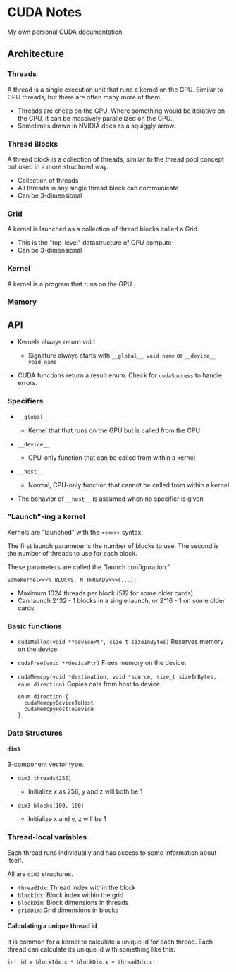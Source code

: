 # CUDA Notes

My own personal CUDA documentation.

## Architecture

### Threads

A thread is a single execution unit that runs a kernel on the GPU.
Similar to CPU threads, but there are often many more of them.

* Threads are cheap on the GPU. Where something would be iterative on the CPU,
  it can be massively parallelized on the GPU.
* Sometimes drawn in NVIDIA docs as a squiggly arrow.

### Thread Blocks

A thread block is a collection of threads, similar to the thread pool
concept but used in a more structured way.

* Collection of threads
* All threads in any single thread block can communicate
* Can be 3-dimensional

### Grid

A kernel is launched as a collection of thread blocks called a Grid.

* This is the "top-level" datastructure of GPU compute
* Can be 3-dimensional

### Kernel

A kernel is a program that runs on the GPU.

### Memory

## API

* Kernels always return void
  * Signature always starts with `__global__ void name` or `__device__ void name`

* CUDA functions return a result enum. Check for `cudaSuccess` to handle errors.

### Specifiers

* `__global__`
  * Kernel that that runs on the GPU but is called from the CPU

* `__device__`
  * GPU-only function that can be called from within a kernel

* `__host__`
  * Normal, CPU-only function that cannot be called from within a kernel

* The behavior of `__host__` is assumed when no specifier is given

### "Launch"-ing a kernel

Kernels are "launched" with the `<<<>>>` syntax.

The first launch parameter is the number of blocks to use.
The second is the number of threads to use for each block.

These parameters are called the "launch configuration."

```cuda
SomeKernel<<<N_BLOCKS, N_THREADS>>>(...);
```

* Maximum 1024 threads per block (512 for some older cards)
* Can launch 2^32 - 1 blocks in a single launch, or 2^16 - 1 on some older cards

### Basic functions

* `cudaMalloc(void **devicePtr, size_t sizeInBytes)`
  Reserves memory on the device.

* `cudaFree(void **devicePtr)`
  Frees memory on the device.

* `cudaMemcpy(void *destination, void *source, size_t sizeInBytes, enum direction)`
  Copies data from host to device.

  ```cuda
  enum direction {
    cudaMemcpyDeviceToHost
    cudaMemcpyHostToDevice
  }
  ```

### Data Structures

#### `dim3`

3-component vector type.

* `dim3 threads(256)`
  * Initialize x as 256, y and z will both be 1

* `dim3 blocks(100, 100)`
  * Initialize x and y, z will be 1

### Thread-local variables

Each thread runs individually and has access to some information about itself.

All are `dim3` structures.

* `threadIdx`: Thread index within the block
* `blockIdx`: Block index within the grid
* `blockDim`: Block dimensions in threads
* `gridDim`: Grid dimensions in blocks

#### Calculating a unique thread id

It is common for a kernel to calculate a unique id for each thread. Each thread can calculate its unique id with something like this:

```cuda
int id = blockIdx.x * blockDim.x + threadIdx.x;
```
